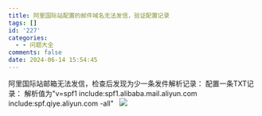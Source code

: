 ```yaml
---
title: 阿里国际站配置的邮件域名无法发信，验证配置记录
tags: []
id: '227'
categories:
  - - 问题大全
comments: false
date: 2024-06-14 15:54:45
---
```


阿里国际站邮箱无法发信，检查后发现为少一条发件解析记录： 配置一条TXT记录： 解析值为"v=spf1 include:spf1.alibaba.mail.aliyun.com include:spf.qiye.aliyun.com -all"   ![](http://www.smalljia.site/wp-content/uploads/2024/06/微信截图_20240615090721.jpg)